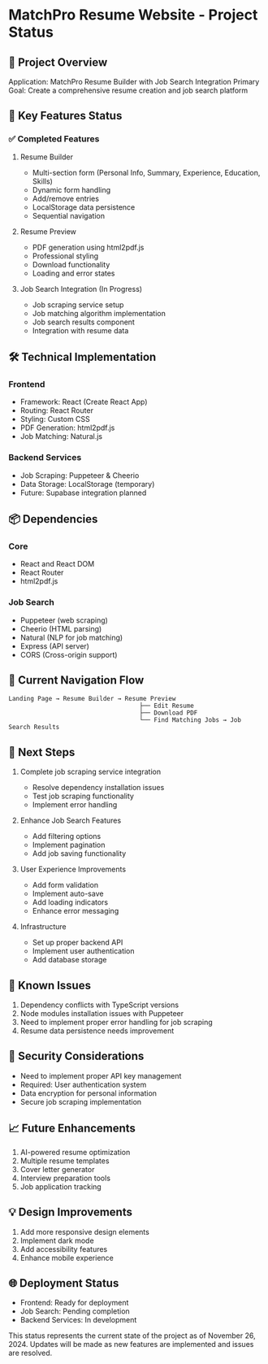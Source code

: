# MatchPro Resume Website - Project Status

## 🚀 Project Overview
Application: MatchPro Resume Builder with Job Search Integration
Primary Goal: Create a comprehensive resume creation and job search platform

## 🔑 Key Features Status

### ✅ Completed Features
1. Resume Builder
   - Multi-section form (Personal Info, Summary, Experience, Education, Skills)
   - Dynamic form handling
   - Add/remove entries
   - LocalStorage data persistence
   - Sequential navigation

2. Resume Preview
   - PDF generation using html2pdf.js
   - Professional styling
   - Download functionality
   - Loading and error states

3. Job Search Integration (In Progress)
   - Job scraping service setup
   - Job matching algorithm implementation
   - Job search results component
   - Integration with resume data

## 🛠 Technical Implementation

### Frontend
- Framework: React (Create React App)
- Routing: React Router
- Styling: Custom CSS
- PDF Generation: html2pdf.js
- Job Matching: Natural.js

### Backend Services
- Job Scraping: Puppeteer & Cheerio
- Data Storage: LocalStorage (temporary)
- Future: Supabase integration planned

## 📦 Dependencies
### Core
- React and React DOM
- React Router
- html2pdf.js

### Job Search
- Puppeteer (web scraping)
- Cheerio (HTML parsing)
- Natural (NLP for job matching)
- Express (API server)
- CORS (Cross-origin support)

## 🔄 Current Navigation Flow
```
Landing Page → Resume Builder → Resume Preview
                                    ├── Edit Resume
                                    ├── Download PDF
                                    └── Find Matching Jobs → Job Search Results
```

## 🎯 Next Steps
1. Complete job scraping service integration
   - Resolve dependency installation issues
   - Test job scraping functionality
   - Implement error handling

2. Enhance Job Search Features
   - Add filtering options
   - Implement pagination
   - Add job saving functionality

3. User Experience Improvements
   - Add form validation
   - Implement auto-save
   - Add loading indicators
   - Enhance error messaging

4. Infrastructure
   - Set up proper backend API
   - Implement user authentication
   - Add database storage

## 🐞 Known Issues
1. Dependency conflicts with TypeScript versions
2. Node modules installation issues with Puppeteer
3. Need to implement proper error handling for job scraping
4. Resume data persistence needs improvement

## 🔐 Security Considerations
- Need to implement proper API key management
- Required: User authentication system
- Data encryption for personal information
- Secure job scraping implementation

## 📈 Future Enhancements
1. AI-powered resume optimization
2. Multiple resume templates
3. Cover letter generator
4. Interview preparation tools
5. Job application tracking

## 💡 Design Improvements
1. Add more responsive design elements
2. Implement dark mode
3. Add accessibility features
4. Enhance mobile experience

## 🌐 Deployment Status
- Frontend: Ready for deployment
- Job Search: Pending completion
- Backend Services: In development

This status represents the current state of the project as of November 26, 2024. Updates will be made as new features are implemented and issues are resolved.
